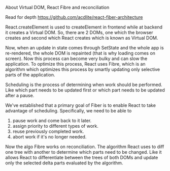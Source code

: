 About Virtual DOM, React Fibre and reconciliation 

Read for depth
https://github.com/acdlite/react-fiber-architecture

React.createElement is used to createElement in frontend while at backend it creates a Virtual DOM.
So, there are 2 DOMs, one which the browser creates and second which React creates which is 
known as Virtual DOM.

Now, when an update in state comes through SetState and the whole app is re-rendered, the whole
DOM is repainted (that is why loading comes on screen). Now this process can become very bulky
and can slow the application. To optimize this process, React uses Fibre, which is an algorithm
which optimizes this process by smartly updating only selective parts of the application.

Scheduling is the process of determining when work should be performed. Like which part
needs to be updated first or which part needs to be updated after a pause.

We've established that a primary goal of Fiber is to enable React to take advantage of scheduling. Specifically, we need to be able to

1.  pause work and come back to it later.
2.  assign priority to different types of work.
3.  reuse previously completed work.
4.  abort work if it's no longer needed.

Now the algo Fibre works on reconciliation. 
The algorithm React uses to diff one tree with another to determine which parts need to be changed.
Like it allows React to differentiate between the trees of both DOMs and update only the 
selected delta parts evaluated by the algorithm.

